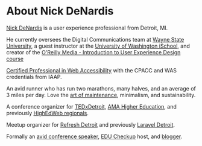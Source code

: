 # About Nick DeNardis

[Nick DeNardis](https://twitter.com/nickdenardis) is a user experience professional from Detroit, MI.

He currently oversees the Digital Communications team at [Wayne State University](https://wayne.edu/), a guest instructor at the [University of Washington iSchool](https://ischool.uw.edu), and creator of the [O'Reilly Media - Introduction to User Experience Design course](https://www.oreilly.com/library/view/introduction-to-user/9780137534463/)

[Certified Professional in Web Accessibility](https://www.accessibilityassociation.org/cpwa) with the CPACC and WAS credentials from IAAP.

An avid runner who has run two marathons, many halves, and an average of 3 miles per day. Love the [art of maintenance](https://www.instagram.com/devhomeownership/), minimalism, and sustainability.

A conference organizer for [TEDxDetroit](https://tedxdetroit.com), [AMA Higher Education](https://www.ama.org/events/conference/2020-ama-symposium-for-the-marketing-of-higher-education-november-15-18-chicago/), and previously [HighEdWeb regionals](https://www.highedweb.org/).

Meetup organizer for [Refresh Detroit](https://refreshdetroit.org/) and previously [Laravel Detroit](https://twitter.com/detroitlaravel).

Formally an [avid conference speaker](https://speakerdeck.com/nickdenardis), [EDU Checkup](https://educheckup.com) host, and [blogger](https://blogs.wayne.edu/web/).